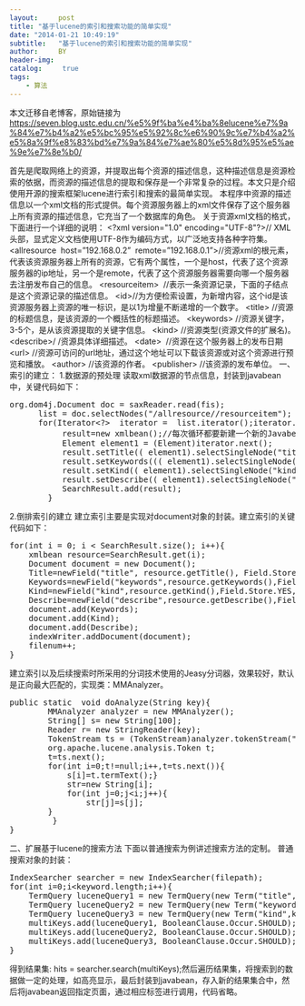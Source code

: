 ```yaml
---
layout:     post
title: "基于lucene的索引和搜索功能的简单实现"
date: "2014-01-21 10:49:19"
subtitle:   "基于lucene的索引和搜索功能的简单实现"
author:     BY
header-img:
catalog: 	 true
tags:
    - 算法
---
```


本文迁移自老博客，原始链接为 <https://seven.blog.ustc.edu.cn/%e5%9f%ba%e4%ba%8elucene%e7%9a%84%e7%b4%a2%e5%bc%95%e5%92%8c%e6%90%9c%e7%b4%a2%e5%8a%9f%e8%83%bd%e7%9a%84%e7%ae%80%e5%8d%95%e5%ae%9e%e7%8e%b0/>

首先是爬取网络上的资源，并提取出每个资源的描述信息，这种描述信息是资源检索的依据，而资源的描述信息的提取和保存是一个非常复杂的过程。本文只是介绍使用开源的搜索框架lucene进行索引和搜索的最简单实现。
本程序中资源的描述信息以一个xml文档的形式提供。每个资源服务器上的xml文件保存了这个服务器上所有资源的描述信息，它充当了一个数据库的角色。
关于资源xml文档的格式，下面进行一个详细的说明：
&lt;?xml version="1.0" encoding="UTF-8"?&gt;// XML头部，显式定义文档使用UTF-8作为编码方式，以广泛地支持各种字符集。
&lt;allresource  host=”192.168.0.2”  remote=”192.168.0.1”&gt;//资源xml的根元素，代表该资源服务器上所有的资源，它有两个属性，一个是host，代表了这个资源服务器的ip地址，另一个是remote，代表了这个资源服务器需要向哪一个服务器去注册发布自己的信息。
&lt;resourceitem&gt;  //表示一条资源记录，下面的子结点是这个资源记录的描述信息。
&lt;id&gt;//为方便检索设置，为新增内容，这个id是该资源服务器上资源的唯一标识，是以1为增量不断递增的一个数字。
&lt;title&gt; //资源的标题信息，是该资源的一个概括性的标题描述。
&lt;keywords&gt; //资源关键字，3-5个，是从该资源提取的关键字信息。
&lt;kind&gt; //资源类型(资源文件的扩展名)。
&lt;describe&gt;/ /资源具体详细描述。
&lt;date&gt;  //资源在这个服务器上的发布日期
&lt;url&gt; //资源可访问的url地址，通过这个地址可以下载该资源或对这个资源进行预览和播放。
&lt;author&gt; //该资源的作者。
&lt;publisher&gt; //该资源的发布单位。
一、索引的建立： 1.数据源的预处理 读取xml数据源的节点信息，封装到javabean中，关键代码如下：
<pre class="brush:[java]">org.dom4j.Document doc = saxReader.read(fis);   
	  list = doc.selectNodes("/allresource//resourceitem");
      for(Iterator&lt;?&gt;  iterator =  list.iterator();iterator.hasNext();) {
		   result=new xmlbean();//每次循环都要新建一个新的Javabean对象；
		   Element element1 = (Element)iterator.next();
		   result.setTitle(( element1).selectSingleNode("title").getText());
		   result.setKeywords((( element1).selectSingleNode("keywords").getText()));
		   result.setKind(( element1).selectSingleNode("kind").getText());
		   result.setDescribe(( element1).selectSingleNode("describe").getText());
		   SearchResult.add(result);
		}</pre>
2.倒排索引的建立
建立索引主要是实现对document对象的封装。建立索引的关键代码如下：
<pre class="brush:[java]">for(int i = 0; i &lt; SearchResult.size(); i++){
	xmlbean resource=SearchResult.get(i);
	Document document = new Document();    		  
	Title=newField("title", resource.getTitle(), Field.Store.YES, Field.Index.TOKENIZED);
	Keywords=newField("keywords",resource.getKeywords(),Field.Store.YES,Field.Index.TOKENIZED,TermVector.YES);
	Kind=newField("kind",resource.getKind(),Field.Store.YES,Field.Index.UN_TOKENIZED);
	Describe=newField("describe",resource.getDescribe(),Field.Store.YES,Field.Index.TOKENIZED);document.add(Title);	
	document.add(Keywords);	
	document.add(Kind);
	document.add(Describe);
	indexWriter.addDocument(document);	
	filenum++;
}</pre>
建立索引以及后续搜索时所采用的分词技术使用的Jeasy分词器，效果较好，默认是正向最大匹配的，实现类：MMAnalyzer。
<pre class="brush:[java]">public static  void doAnalyze(String key){
    	MMAnalyzer analyzer = new MMAnalyzer();
   	 	String[] s= new String[100];
    	Reader r= new StringReader(key);
    	TokenStream ts = (TokenStream)analyzer.tokenStream("",r);
    	org.apache.lucene.analysis.Token t;
    	t=ts.next();
    	for(int i=0;t!=null;i++,t=ts.next()){
    		s[i]=t.termText();}
    		str=new String[i];
    		for(int j=0;j&lt;i;j++){
    			str[j]=s[j];
		}
         }
}</pre>
二、扩展基于lucene的搜索方法
下面以普通搜索为例讲述搜索方法的定制。
普通搜索对象的封装：
<pre class="brush:[java]">IndexSearcher searcher = new IndexSearcher(filepath);
for(int i=0;i&lt;keyword.length;i++){
	TermQuery luceneQuery1 = new TermQuery(new Term("title",keyword[i]));
	TermQuery luceneQuery2 = new TermQuery(new Term("keywords",keyword[i]));
	TermQuery luceneQuery3 = new TermQuery(new Term("kind",keyword[i]));
	multiKeys.add(luceneQuery1, BooleanClause.Occur.SHOULD);
	multiKeys.add(luceneQuery2, BooleanClause.Occur.SHOULD);
	multiKeys.add(luceneQuery3, BooleanClause.Occur.SHOULD);
}</pre>
得到结果集: hits = searcher.search(multiKeys);然后遍历结果集，将搜索到的数据做一定的处理，如高亮显示，最后封装到javabean，存入新的结果集合中，然后将javabean返回指定页面，通过相应标签进行调用，代码省略。
